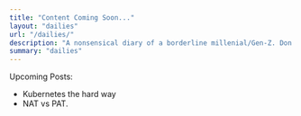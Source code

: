 ```yaml
---
title: "Content Coming Soon..."
layout: "dailies"
url: "/dailies/"
description: "A nonsensical diary of a borderline millenial/Gen-Z. Don't read this."
summary: "dailies"
---
```


Upcoming Posts:
- Kubernetes the hard way
- NAT vs PAT.



